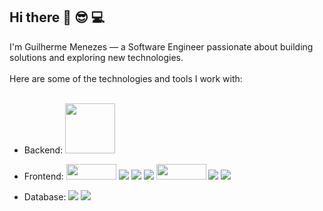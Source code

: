 ## Hi there 👋 :sunglasses: :computer:

 I'm Guilherme Menezes — a Software Engineer passionate about building solutions and exploring new technologies.
<br>
<br>
Here are some of the technologies and tools I work with:
<br>
<br>
- Backend:   <img src="https://img.shields.io/badge/nodejs-5FA04E?style=for-the-badge&logo=nodedotjs&logoColor=white" width="80"/>

- Frontend: <img src="https://img.shields.io/badge/JavaScript-F7DF1E?style=for-the-badge&logo=javascript&logoColor=black" width="80" height="25"/>  <img src="https://img.shields.io/badge/HTML5-E34F26?style=for-the-badge&logo=html5&logoColor=white"/> <img src="https://img.shields.io/badge/CSS3-1572B6?style=for-the-badge&logo=css3&logoColor=white"/> <img src="https://img.shields.io/badge/typescript-3178C6?style=for-the-badge&logo=typescript&logoColor=white"/> <img src="https://img.shields.io/badge/styledcomponents-DB7093?style=for-the-badge&logo=styled-components&logoColor=white" width="80" height="25"/> <img src="https://img.shields.io/badge/tailwindcss-06B6D4?style=for-the-badge&logo=TailwindCSS&logoColor=white"/> <img src="https://img.shields.io/badge/React-20232A?style=for-the-badge&logo=react&logoColor=61DAFB"/>

- Database: <img src="https://img.shields.io/badge/mongodb-47A248?style=for-the-badge&logo=mongoDB&logoColor=white"/> <img src="https://img.shields.io/badge/mysql-4479A1?style=for-the-badge&logo=MySql&logoColor=white"/>
 


<br>
<br>

<br>
<br>
<br>



